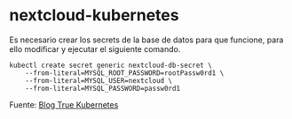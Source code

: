 # nextcloud-kubernetes

Es necesario crear los secrets de la base de datos para que funcione, para ello modificar y ejecutar el siguiente comando.

```
kubectl create secret generic nextcloud-db-secret \
    --from-literal=MYSQL_ROOT_PASSWORD=rootPassw0rd1 \
    --from-literal=MYSQL_USER=nextcloud \
    --from-literal=MYSQL_PASSWORD=passw0rd1
```
    
Fuente: [Blog True Kubernetes](https://blog.true-kubernetes.com/self-host-nextcloud-using-kubernetes/)
